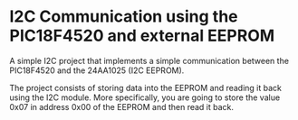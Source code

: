 # I2C Communication using the PIC18F4520 and external EEPROM

A simple I2C project that implements a simple communication between the PIC18F4520 and the 24AA1025 (I2C EEPROM).

The project consists of storing data into the EEPROM and reading it back using the I2C module. More specifically, you are going to store the value 0x07 in address 0x00 of the EEPROM and then read it back.
